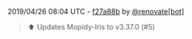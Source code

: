 2019/04/26 08:04 UTC - [f27a88b](https://github.com/hassio-addons/addon-mopidy/commit/f27a88b1977bd325776eb4c4d5c3a3000f4609e3) by [@renovate[bot]](https://github.com/apps/renovate)
> :arrow_up: Updates Mopidy-Iris to v3.37.0 (#5) 

